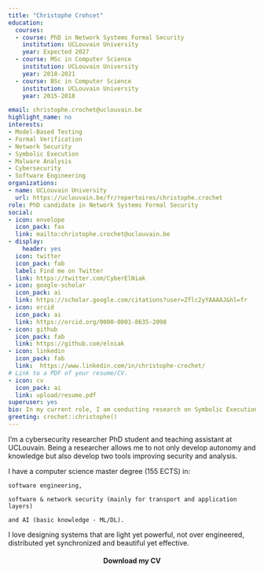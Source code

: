 ```yaml
---
title: "Christophe Crohcet"
education:
  courses:
  - course: PhD in Network Systems Formal Security
    institution: UCLouvain University
    year: Expected 2027
  - course: MSc in Computer Science
    institution: UCLouvain University
    year: 2018-2021
  - course: BSc in Computer Science
    institution: UCLouvain University
    year: 2015-2018

email: christophe.crochet@uclouvain.be
highlight_name: no
interests:
- Model-Based Testing
- Formal Verification
- Network Security
- Symbolic Execution
- Malware Analysis
- Cybersecurity
- Software Engineering
organizations:
- name: UCLouvain University
  url: https://uclouvain.be/fr/repertoires/christophe.crochet
role: PhD candidate in Network Systems Formal Security
social:
- icon: envelope
  icon_pack: fas
  link: mailto:christophe.crochet@uclouvain.be 
- display:
    header: yes
  icon: twitter
  icon_pack: fab
  label: Find me on Twitter
  link: https://twitter.com/CyberElNiak
- icon: google-scholar
  icon_pack: ai
  link: https://scholar.google.com/citations?user=Zflc2yYAAAAJ&hl=fr
- icon: orcid
  icon_pack: ai
  link: https://orcid.org/0000-0001-8635-2098
- icon: github
  icon_pack: fab
  link: https://github.com/elniak
- icon: linkedin
  icon_pack: fab
  link:  https://www.linkedin.com/in/christophe-crochet/
# Link to a PDF of your resume/CV.
- icon: cv
  icon_pack: ai
  link: upload/resume.pdf
superuser: yes
bio: In my current role, I am conducting research on Symbolic Execution malware analysis and the formal verification of APT attacker models using the Ivy tool. I am passionate about staying up-to-date with the latest trends and best practices in my field and am always looking for opportunities to learn and grow as a professional.
greeting: crochet::christophe()
---
```


I’m a cybersecurity researcher PhD student and teaching assistant at UCLouvain. Being a researcher allows me to not only develop autonomy and knowledge but also develop two tools improving security and analysis.

I have a computer science master degree (155 ECTS) in:

    software engineering,

    software & network security (mainly for transport and application layers)

    and AI (basic knowledge - ML/DL).

I love designing systems that are light yet powerful, not over engineered, distributed yet synchronized and beautiful yet effective.

<center> 

#### <i class="fa fa-download" aria-hidden="true" style="color:#035AA6"></i>  Download my CV
</center> 
